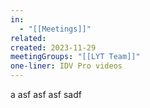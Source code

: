 ```yaml
---
in:
  - "[[Meetings]]"
related: 
created: 2023-11-29
meetingGroups: "[[LYT Team]]"
one-liner: IDV Pro videos
---
```


a
asf
asf
asf
sadf


